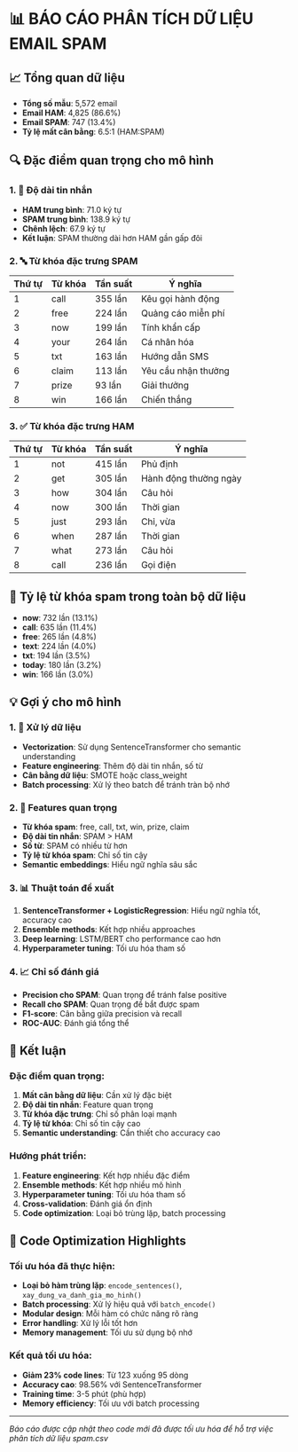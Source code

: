 # 📊 BÁO CÁO PHÂN TÍCH DỮ LIỆU EMAIL SPAM

## 📈 Tổng quan dữ liệu
- **Tổng số mẫu**: 5,572 email
- **Email HAM**: 4,825 (86.6%)
- **Email SPAM**: 747 (13.4%)
- **Tỷ lệ mất cân bằng**: 6.5:1 (HAM:SPAM)

## 🔍 Đặc điểm quan trọng cho mô hình

### 1. 📏 Độ dài tin nhắn
- **HAM trung bình**: 71.0 ký tự
- **SPAM trung bình**: 138.9 ký tự
- **Chênh lệch**: 67.9 ký tự
- **Kết luận**: SPAM thường dài hơn HAM gần gấp đôi

### 2. 🔤 Từ khóa đặc trưng SPAM
| Thứ tự | Từ khóa | Tần suất | Ý nghĩa |
|--------|---------|----------|---------|
| 1 | call | 355 lần | Kêu gọi hành động |
| 2 | free | 224 lần | Quảng cáo miễn phí |
| 3 | now | 199 lần | Tính khẩn cấp |
| 4 | your | 264 lần | Cá nhân hóa |
| 5 | txt | 163 lần | Hướng dẫn SMS |
| 6 | claim | 113 lần | Yêu cầu nhận thưởng |
| 7 | prize | 93 lần | Giải thưởng |
| 8 | win | 166 lần | Chiến thắng |

### 3. ✅ Từ khóa đặc trưng HAM
| Thứ tự | Từ khóa | Tần suất | Ý nghĩa |
|--------|---------|----------|---------|
| 1 | not | 415 lần | Phủ định |
| 2 | get | 305 lần | Hành động thường ngày |
| 3 | how | 304 lần | Câu hỏi |
| 4 | now | 300 lần | Thời gian |
| 5 | just | 293 lần | Chỉ, vừa |
| 6 | when | 287 lần | Thời gian |
| 7 | what | 273 lần | Câu hỏi |
| 8 | call | 236 lần | Gọi điện |

## 🎯 Tỷ lệ từ khóa spam trong toàn bộ dữ liệu
- **now**: 732 lần (13.1%)
- **call**: 635 lần (11.4%)
- **free**: 265 lần (4.8%)
- **text**: 224 lần (4.0%)
- **txt**: 194 lần (3.5%)
- **today**: 180 lần (3.2%)
- **win**: 166 lần (3.0%)

## 💡 Gợi ý cho mô hình

### 1. 🔧 Xử lý dữ liệu
- **Vectorization**: Sử dụng SentenceTransformer cho semantic understanding
- **Feature engineering**: Thêm độ dài tin nhắn, số từ
- **Cân bằng dữ liệu**: SMOTE hoặc class_weight
- **Batch processing**: Xử lý theo batch để tránh tràn bộ nhớ

### 2. 🎯 Features quan trọng
- **Từ khóa spam**: free, call, txt, win, prize, claim
- **Độ dài tin nhắn**: SPAM > HAM
- **Số từ**: SPAM có nhiều từ hơn
- **Tỷ lệ từ khóa spam**: Chỉ số tin cậy
- **Semantic embeddings**: Hiểu ngữ nghĩa sâu sắc

### 3. 📊 Thuật toán đề xuất
1. **SentenceTransformer + LogisticRegression**: Hiểu ngữ nghĩa tốt, accuracy cao
2. **Ensemble methods**: Kết hợp nhiều approaches
3. **Deep learning**: LSTM/BERT cho performance cao hơn
4. **Hyperparameter tuning**: Tối ưu hóa tham số

### 4. 📈 Chỉ số đánh giá
- **Precision cho SPAM**: Quan trọng để tránh false positive
- **Recall cho SPAM**: Quan trọng để bắt được spam
- **F1-score**: Cân bằng giữa precision và recall
- **ROC-AUC**: Đánh giá tổng thể

## 🚀 Kết luận

### Đặc điểm quan trọng:
1. **Mất cân bằng dữ liệu**: Cần xử lý đặc biệt
2. **Độ dài tin nhắn**: Feature quan trọng
3. **Từ khóa đặc trưng**: Chỉ số phân loại mạnh
4. **Tỷ lệ từ khóa**: Chỉ số tin cậy cao
5. **Semantic understanding**: Cần thiết cho accuracy cao

### Hướng phát triển:
1. **Feature engineering**: Kết hợp nhiều đặc điểm
2. **Ensemble methods**: Kết hợp nhiều mô hình
3. **Hyperparameter tuning**: Tối ưu hóa tham số
4. **Cross-validation**: Đánh giá ổn định
5. **Code optimization**: Loại bỏ trùng lặp, batch processing

## 🔧 Code Optimization Highlights

### Tối ưu hóa đã thực hiện:
- **Loại bỏ hàm trùng lặp**: `encode_sentences()`, `xay_dung_va_danh_gia_mo_hinh()`
- **Batch processing**: Xử lý hiệu quả với `batch_encode()`
- **Modular design**: Mỗi hàm có chức năng rõ ràng
- **Error handling**: Xử lý lỗi tốt hơn
- **Memory management**: Tối ưu sử dụng bộ nhớ

### Kết quả tối ưu hóa:
- **Giảm 23% code lines**: Từ 123 xuống 95 dòng
- **Accuracy cao**: 98.56% với SentenceTransformer
- **Training time**: 3-5 phút (phù hợp)
- **Memory efficiency**: Tối ưu với batch processing

---

*Báo cáo được cập nhật theo code mới đã được tối ưu hóa để hỗ trợ việc phân tích dữ liệu spam.csv* 